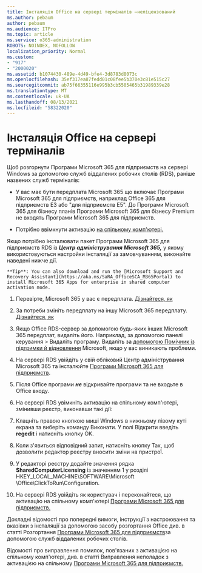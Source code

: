 ```yaml
---
title: Інсталяція Office на сервері терміналів –неліцензований
ms.author: pebaum
author: pebaum
ms.audience: ITPro
ms.topic: article
ms.service: o365-administration
ROBOTS: NOINDEX, NOFOLLOW
localization_priority: Normal
ms.custom:
- "917"
- "2000020"
ms.assetid: b1074430-489e-4d49-bfe4-3d8783d8073c
ms.openlocfilehash: 35ef317ea87fedd01c08fee5b370e3c81e515c27
ms.sourcegitcommit: ab75f66355116e995b3cb5505465b31989339e28
ms.translationtype: MT
ms.contentlocale: uk-UA
ms.lasthandoff: 08/13/2021
ms.locfileid: "58322020"
---
```

# <a name="installing-office-on-a-terminal-server"></a>Інсталяція Office на сервері терміналів

Щоб розгорнути Програми Microsoft 365 для підприємств на сервері Windows за допомогою служб віддалених робочих столів (RDS), раніше назвених служб терміналів:
  
- У вас має бути передплата Microsoft 365 що включає Програми Microsoft 365 для підприємств, наприклад Office 365 для підприємств E3 або "для підприємств E5". До Програми Microsoft 365 для бізнесу планів Програми Microsoft 365 для бізнесу Premium не входять Програми Microsoft 365 для підприємств.

- Потрібно ввімкнути активацію [на спільному комп'ютері.](https://docs.microsoft.com/DeployOffice/overview-shared-computer-activation)

Якщо потрібно інсталювати пакет Програми Microsoft 365 для підприємств RDS із ***Центр адміністрування Microsoft 365,*** у якому використовуються настройки інсталяції за замовчуванням, виконайте наведені нижче дії.

    **Tip**: You can also download and run the [Microsoft Support and Recovery Assistant](https://aka.ms/SaRA_OfficeSCA_M365Portal) to install Microsoft 365 Apps for enterprise in shared computer activation mode.
  
1. Перевірте, Microsoft 365 у вас є передплата. [Дізнайтеся, як](https://docs.microsoft.com/microsoft-365/admin/admin-overview/what-subscription-do-i-have)

2. За потреби змініть передплату на іншу Microsoft 365 передплату. [Дізнайтеся, як](https://docs.microsoft.com/microsoft-365/commerce/subscriptions/switch-to-a-different-plan)

3. Якщо Office RDS-сервер за допомогою будь-яких інших Microsoft 365 передплат, видаліть його. Наприклад, за допомогою панелі керування \> Видаліть програму. Видаліть за [допомогою Помічник із підтримки й відновлення](https://aka.ms/SARA-OfficeUninstall-Alchemy) Microsoft, якщо у вас виникають проблеми.

4. На сервері RDS увійдіть у свій обліковий Центр адміністрування Microsoft 365 та інсталюйте [Програми Microsoft 365 для підприємств](https://portal.office.com/OLS/MySoftware.aspx).

5. Після Office програми ***не*** відкривайте програми та не входьте в Office входу.

6. На сервері RDS увімкніть активацію на спільному комп'ютері, змінивши реєстр, виконавши такі дії:

1. Клацніть правою кнопкою миші Windows в нижньому лівому куті екрана та виберіть команду Виконати. У полі Відкрити введіть **regedit** і натисніть кнопку OK.

2. Коли з'явиться відповідний запит, натисніть кнопку Так, щоб дозволити редактор реєстру вносити зміни на пристрої.

3. У редакторі реєстру додайте значення рядка **SharedComputerLicensing** із значенням 1 у розділі HKEY_LOCAL_MACHINE\SOFTWARE\Microsoft \Office\ClickToRun\Configuration.

7. На сервері RDS увійдіть як користувач і переконайтеся, що активацію на спільному комп'ютері [Програми Microsoft 365 для підприємств.](https://docs.microsoft.com/DeployOffice/troubleshoot-shared-computer-activation#verify-that-activation-for-microsoft-365-apps-succeeded) 

Докладні відомості про попередні вимоги, інструкції з настроювання та вказівки з інсталяції за допомогою засобу розгортання Office див. в статті Розгортання [Програми Microsoft 365 для підприємств](https://docs.microsoft.com/DeployOffice/deploy-microsoft-365-apps-remote-desktop-services)за допомогою служб віддалених робочих столів.
  
Відомості про виправлення помилок, пов'язаних з активацією на спільному комп'ютері, див. в статті Виправлення неполадок з активацією на спільному [Програми Microsoft 365 для підприємств.](https://docs.microsoft.com/DeployOffice/troubleshoot-shared-computer-activation)
  
